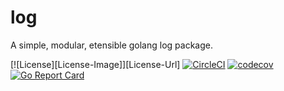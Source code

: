 # log

A simple, modular, etensible golang log package.

[![License][License-Image]][License-Url]
[![CircleCI](https://circleci.com/gh/goombaio/log.svg?style=svg)](https://circleci.com/gh/goombaio/log)
[![codecov](https://codecov.io/gh/goombaio/log/branch/master/graph/badge.svg)](https://codecov.io/gh/goombaio/log)
[![Go Report Card](https://goreportcard.com/badge/github.com/goombaio/log)](https://goreportcard.com/report/github.com/goombaio/log)